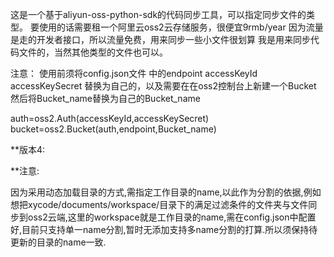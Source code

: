 这是一个基于aliyun-oss-python-sdk的代码同步工具，可以指定同步文件的类型。
要使用的话需要租一个阿里云oss2云存储服务，很便宜9rmb/year
因为流量是走的开发者接口，所以流量免费，用来同步一些小文件很划算
我是用来同步代码文件的，当然其他类型的文件也可以。

注意：
使用前须将config.json文件
中的endpoint
accessKeyId
accessKeySecret
替换为自己的，以及需要在在oss2控制台上新建一个Bucket
然后将Bucket_name替换为自己的Bucket_name

auth=oss2.Auth(accessKeyId,accessKeySecret)
bucket=oss2.Bucket(auth,endpoint,Bucket_name)

**版本4:  

**注意: 

因为采用动态加载目录的方式,需指定工作目录的name,以此作为分割的依据,例如想把xycode/documents/workspace/目录下的满足过滤条件的文件夹与文件同步到oss2云端,这里的workspace就是工作目录的name,需在config.json中配置好,目前只支持单一name分割,暂时无添加支持多name分割的打算.所以须保持待更新的目录的name一致.
